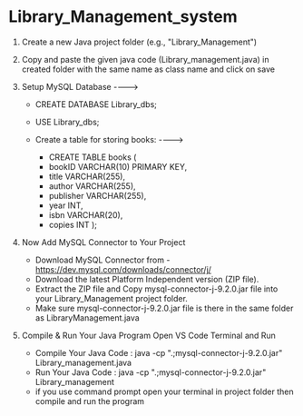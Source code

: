 # Library_Management_system

1. Create a new Java project folder (e.g., "Library_Management")

2. Copy and paste the given java code (Library_management.java) in created folder with the same name as class name and click on save

3. Setup MySQL Database 
---->
     * CREATE DATABASE Library_dbs;
     * USE Library_dbs;

   * Create a table for storing books:
     ---->    
     * CREATE TABLE books (
     * bookID VARCHAR(10) PRIMARY KEY,
     * title VARCHAR(255),
     * author VARCHAR(255),
     * publisher VARCHAR(255),
     * year INT,
     * isbn VARCHAR(20),
     * copies INT  );

  4. Now Add MySQL Connector to Your Project

     * Download MySQL Connector from - https://dev.mysql.com/downloads/connector/j/
     * Download the latest Platform Independent version (ZIP file).
     * Extract the ZIP file and Copy mysql-connector-j-9.2.0.jar file into your Library_Management project folder.
     * Make sure mysql-connector-j-9.2.0.jar file is there in the same folder as LibraryManagement.java

  5.  Compile & Run Your Java Program
      Open VS Code Terminal and Run
         * Compile Your Java Code : java -cp ".;mysql-connector-j-9.2.0.jar" Library_management.java
         * Run Your Java Code     : java -cp ".;mysql-connector-j-9.2.0.jar" Library_management
         * if you use command prompt open your terminal in project folder then compile and run the program
       
     
           



  





